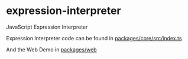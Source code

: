 # expression-interpreter
JavaScript Expression Interpreter

Expression Interpreter code can be found in [packages/core/src/index.ts](https://github.com/EduVencovsky/expression-interpreter/blob/master/packages/core/src/index.ts)

And the Web Demo in [packages/web](https://github.com/EduVencovsky/expression-interpreter/blob/master/packages/web)
